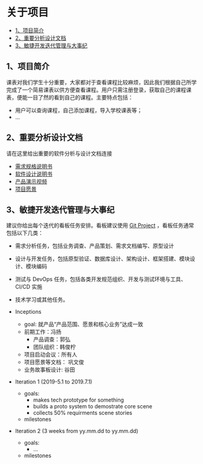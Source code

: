 # 关于项目


- [1、项目简介](https://github.com/sysu-coursecard/Coursecard2.0/blob/master/dashboard/01-about.md#1项目简介)
- [2、重要分析设计文档](https://github.com/sysu-coursecard/Coursecard2.0/blob/master/dashboard/01-about.md#2重要分析设计文档)
- [3、敏捷开发迭代管理与大事纪](https://github.com/sysu-coursecard/Coursecard2.0/blob/master/dashboard/01-about.md#3敏捷开发迭代管理与大事纪)


## 1、项目简介

课表对我们学生十分重要，大家都对于查看课程比较麻烦，因此我们根据自己所学完成了一个简易课表以供方便查看课程。用户只需注册登录，获取自己的课程课表，便能一目了然的看到自己的课程。主要特点包括：

- 用户可以查询课程，自己添加课程，导入学校课表等；
- …

## 2、重要分析设计文档

请在这里给出重要的软件分析与设计文档连接


- [需求规格说明书](https://github.com/sysu-coursecard/Coursecard2.0/blob/master/dashboard/Requirementspecification.pdf)
- [软件设计说明书](https://github.com/sysu-coursecard/Coursecard2.0/blob/master/dashboard/UI_design.md)
- [产品演示视频](https://github.com/sysu-coursecard/Coursecard2.0/blob/master/dashboard/assets/video.mp4)
- [项目愿景](https://github.com/sysu-coursecard/Coursecard2.0/blob/master/dashboard/04-vision.md)


## 3、敏捷开发迭代管理与大事纪

建议你给出每个迭代的看板任务安排。看板建议使用 [Git Project](https://github.com/orgs/rookies-sysu/projects?query=is%3Aclosed) ，看板任务通常包括以下几类：

- 需求分析任务，包括业务调查、产品策划、需求文档编写、原型设计
- 设计与开发任务，包括原型验证、数据库设计、架构设计、框架搭建、模块设计、模块编码
- 测试与 DevOps 任务，包括各类开发规范组织、开发与测试环境与工具、CI/CD 实施
- 技术学习或其他任务。


- Inceptions
  - goal: 就产品“产品范围、愿景和核心业务”达成一致
  - 前期工作：冯扬
    - 产品调查：郭弘
    - 团队组织：韩俊柠
  - 项目启动会议：所有人
  - 项目愿景等文档： 巩文俊
  - 业务故事板设计: 谷田
- Iteration 1 (2019-5.1 to 2019.7.1)

  - goals:
    - makes tech prototype for something
    - builds a proto system to demostrate core scene
    - collects 50% requirments scene stories
  - milestones

- Iteration 2 (3 weeks from yy.mm.dd to yy.mm.dd)
  - goals:
    - …
  - milestones
